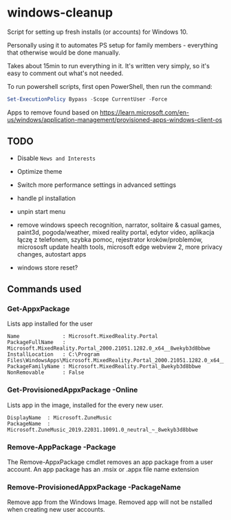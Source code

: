 # windows-cleanup
Script for setting up fresh installs (or accounts) for Windows 10. 

Personally using it to automates PS setup for family members - everything that otherwise would be done manually.

Takes about 15min to run everything in it. It's written very simply, so it's easy to comment out what's not needed.


To run powershell scripts, first open PowerShell, then run the command:

```ps1
Set-ExecutionPolicy Bypass -Scope CurrentUser -Force
```

Apps to remove found based on 
https://learn.microsoft.com/en-us/windows/application-management/provisioned-apps-windows-client-os


## TODO
- Disable `News and Interests`
- Optimize theme
- Switch more performance settings in advanced settings
- handle pl installation
- unpin start menu

- remove windows speech recognition, narrator, solitaire & casual games, paint3d, pogoda/weather, mixed reality portal, edytor video, aplikacja łączę z telefonem, szybka pomoc, rejestrator kroków/problemów, micrososft update health tools, microsoft edge webview 2, more privacy changes, autostart apps
- windows store reset?


## Commands used

### Get-AppxPackage
Lists app installed for the user

```
Name              : Microsoft.MixedReality.Portal
PackageFullName   : Microsoft.MixedReality.Portal_2000.21051.1282.0_x64__8wekyb3d8bbwe
InstallLocation   : C:\Program Files\WindowsApps\Microsoft.MixedReality.Portal_2000.21051.1282.0_x64__8wekyb3d8bbwe
PackageFamilyName : Microsoft.MixedReality.Portal_8wekyb3d8bbwe
NonRemovable      : False
```


### Get-ProvisionedAppxPackage -Online
Lists app in the image,  installed for the every new user.

```
DisplayName  : Microsoft.ZuneMusic
PackageName  : Microsoft.ZuneMusic_2019.22031.10091.0_neutral_~_8wekyb3d8bbwe
```


### Remove-AppPackage -Package
The Remove-AppxPackage cmdlet removes an app package from a user account. An app package has an .msix or .appx file name extension


### Remove-ProvisionedAppxPackage -PackageName
Remove app from the Windows Image. Removed app will not be nstalled when creating new user accounts.

